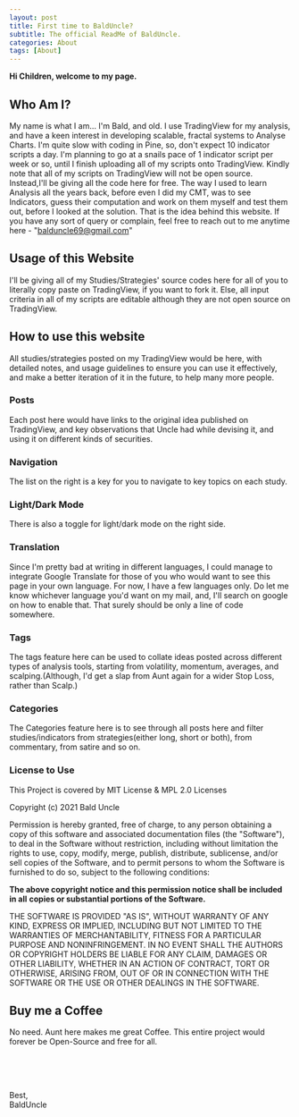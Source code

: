 ```yaml
---
layout: post
title: First time to BaldUncle?
subtitle: The official ReadMe of BaldUncle.
categories: About
tags: [About]
---
```


**Hi Children, welcome to my page.**


## Who Am I?

My name is what I am... I'm Bald, and old.
I use TradingView for my analysis, and have a keen interest in developing scalable, fractal systems to Analyse Charts. I'm quite slow with coding in Pine, so, don't expect 10 indicator scripts a day. I'm planning to go at a snails pace of 1 indicator script per week or so, until I finish uploading all of my scripts onto TradingView. Kindly note that all of my scripts on TradingView will not be open source. Instead,I'll be giving all the code here for free. The way I used to learn Analysis all the years back, before even I did my CMT, was to see Indicators, guess their computation and work on them myself and test them out, before I looked at the solution. That is the idea behind this website. If you have any sort of query or complain, feel free to reach out to me anytime here - "balduncle69@gmail.com"


## Usage of this Website
I'll be giving all of my Studies/Strategies' source codes here for all of you to literally copy paste on TradingView, if you want to fork it. Else, all input criteria in all of my scripts are editable although they are not open source on TradingView.

## How to use this website
All studies/strategies posted on my TradingView would be here, with detailed notes, and usage guidelines to ensure you can use it effectively, and make a better iteration of it in the future, to help many more people.

### Posts
Each post here would have links to the original idea published on TradingView, and key observations that Uncle had while devising it, and using it on different kinds of securities.

### Navigation
The list on the right is a key for you to navigate to key topics on each study.

### Light/Dark Mode
There is also a toggle for light/dark mode on the right side.

### Translation
Since I'm pretty bad at writing in different languages, I could manage to integrate Google Translate for those of you who would want to see this page in your own language. For now, I have a few languages only. Do let me know whichever language you'd want on my mail, and, I'll search on google on how to enable that. That surely should be only a line of code somewhere.

### Tags
The tags feature here can be used to collate ideas posted across different types of analysis tools, starting from volatility, momentum, averages, and scalping.(Although, I'd get a slap from Aunt again for a wider Stop Loss, rather than Scalp.)

### Categories
The Categories feature here is to see through all posts here and filter studies/indicators from strategies(either long, short or both), from commentary, from satire and so on.

### License to Use

This Project is covered by MIT License & MPL 2.0 Licenses

Copyright (c) 2021 Bald Uncle

Permission is hereby granted, free of charge, to any person obtaining a copy
of this software and associated documentation files (the "Software"), to deal
in the Software without restriction, including without limitation the rights
to use, copy, modify, merge, publish, distribute, sublicense, and/or sell
copies of the Software, and to permit persons to whom the Software is
furnished to do so, subject to the following conditions:

**The above copyright notice and this permission notice shall be included in all**
**copies or substantial portions of the Software.**

THE SOFTWARE IS PROVIDED "AS IS", WITHOUT WARRANTY OF ANY KIND, EXPRESS OR
IMPLIED, INCLUDING BUT NOT LIMITED TO THE WARRANTIES OF MERCHANTABILITY,
FITNESS FOR A PARTICULAR PURPOSE AND NONINFRINGEMENT. IN NO EVENT SHALL THE
AUTHORS OR COPYRIGHT HOLDERS BE LIABLE FOR ANY CLAIM, DAMAGES OR OTHER
LIABILITY, WHETHER IN AN ACTION OF CONTRACT, TORT OR OTHERWISE, ARISING FROM,
OUT OF OR IN CONNECTION WITH THE SOFTWARE OR THE USE OR OTHER DEALINGS IN THE
SOFTWARE.

## Buy me a Coffee
No need. Aunt here makes me great Coffee. This entire project would forever be Open-Source and free for all.

<br><br><br>

Best,<br>
BaldUncle